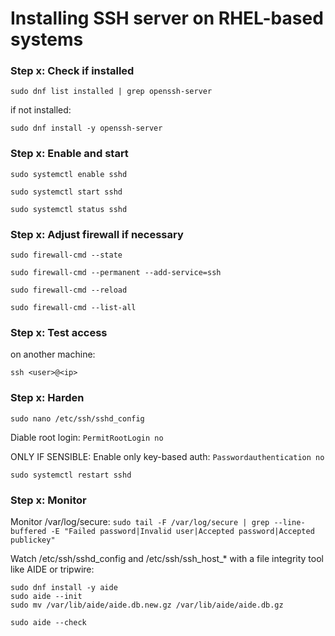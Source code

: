 # Installing SSH server on RHEL-based systems

### Step x: Check if installed

``` sudo dnf list installed | grep openssh-server ```

if not installed:

``` sudo dnf install -y openssh-server ```

### Step x: Enable and start 

``` sudo systemctl enable sshd ```

``` sudo systemctl start sshd ```

``` sudo systemctl status sshd ```

### Step x: Adjust firewall if necessary

``` sudo firewall-cmd --state ```

``` sudo firewall-cmd --permanent --add-service=ssh ```

``` sudo firewall-cmd --reload ```

``` sudo firewall-cmd --list-all ``` 

### Step x: Test access

on another machine:

``` ssh <user>@<ip> ```

### Step x: Harden 

``` sudo nano /etc/ssh/sshd_config ```

Diable root login: ``` PermitRootLogin no ```

ONLY IF SENSIBLE: Enable only key-based auth: ``` Passwordauthentication no ``` 

``` sudo systemctl restart sshd ```

### Step x: Monitor

Monitor /var/log/secure: ``` sudo tail -F /var/log/secure | grep --line-buffered -E "Failed password|Invalid user|Accepted password|Accepted publickey" ```

Watch /etc/ssh/sshd_config and /etc/ssh/ssh_host_* with a file integrity tool like AIDE or tripwire:

```
sudo dnf install -y aide
sudo aide --init
sudo mv /var/lib/aide/aide.db.new.gz /var/lib/aide/aide.db.gz

sudo aide --check
```







